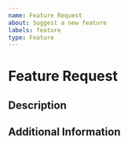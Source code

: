 ```yaml
---
name: Feature Request
about: Suggest a new feature
labels: feature
type: Feature
---
```


# Feature Request

## Description
<!-- Description of your feature request and how it improves existing aspects. -->

## Additional Information
<!-- Give additional relevant information, links to existing issues or PRs, etc. -->
